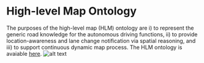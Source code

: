# High-level Map Ontology

The purposes of the high-level map (HLM) ontology are i) to represent the generic road knowledge for the  autonomous driving functions, ii) to provide location-awareness and lane change notification via spatial reasoning, and iii) to support continuous dynamic map process.
The HLM ontology is avaiable [here](https://github.com/claireqiu/MapOntologies/blob/5d343697d71a47309044e12238046fbe18db83b8/HighLevelMapOntology.ttl). 
![alt text](https://github.com/claireqiu/MapOntologies/blob/main/Figure/HighLevelMapOntology.png)
